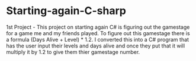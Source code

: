 # Starting-again-C-sharp

1st Project - This project on starting again C# is figuring out the gamestage for a game me and my friends played. To figure out this gamestage there is a formula (Days Alive + Level) * 1.2. I converted this into a C# program that has the user input their levels and days alive and once they put that it will multiply it by 1.2 to give them thier gamestage number.
